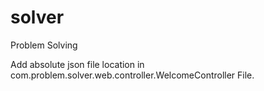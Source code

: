 # solver
Problem Solving

Add absolute json file location in com.problem.solver.web.controller.WelcomeController File. 
